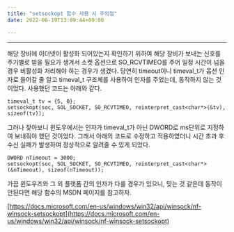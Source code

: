 ```yaml
---
title: "setsockopt 함수 사용 시 주의점"
date: 2022-06-19T13:09:44+09:00

---
```

***
해당 장비에 이더넷이 활성화 되어있는지 확인하기 위하여 해당 장비가 보내는 신호를 주기별로 받을 필요가 생겨서 소켓 옵션으로 SO_RCVTIMEO를 주어 일정 시간이 넘을 경우 비활성화 처리해야 하는 경우가 생겼다. 당연히 timeout이니 timeval_t가 옵션 인자로 들어갈 줄 알고 timeval_t 구조체를 사용하여 인자를 주었는데, 동작하지 않는 것이었다. 사용했던 코드는 아래와 같다.

```
timeval_t tv = {5, 0};
setsockopt(soc, SOL_SOCKET, SO_RCVTIMEO, reinterpret_cast<char*>(&tv), sizeof(tv));
```

그러나 찾아보니 윈도우에서는 인자가 timeval_t가 아닌 DWORD로 ms단위로 지정하여 보내줘야 했던 것이었다. 그래서 아래의 코드로 수정하고 적용하였더니 시간 초과 후 수신 실패가 발생하여 정상적으로 알려줄 수 있게 되었다.

```
DWORD nTimeout = 3000;
setsockopt(soc, SOL_SOCKET, SO_RCVTIMEO, reinterpret_cast<char*>(&nTimeout), sizeof(nTimeout));
```

가끔 윈도우즈와 그 외 플랫폼 간의 인자가 다를 경우가 있으니, 맞는 것 같은데 동작이 안된다면 해당 함수의 MSDN 페이지를 참고하자.

[https://docs.microsoft.com/en-us/windows/win32/api/winsock/nf-winsock-setsockopt](https://docs.microsoft.com/en-us/windows/win32/api/winsock/nf-winsock-setsockopt)
